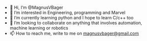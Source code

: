 - 👋 Hi, I’m @MagnusVBager
- 👀 I’m interested in Engineering, programming and Marvel
- 🌱 I’m currently learning python and I hope to learn C/c++ too
- 💞️ I’m looking to collaborate on anything that involves automation, machine learning or robotics
- 📫 How to reach me, write to me on magnusvbager@gmail.com

<!---
MagnusVBager/MagnusVBager is a ✨ special ✨ repository because its `README.md` (this file) appears on your GitHub profile.
You can click the Preview link to take a look at your changes.
--->
